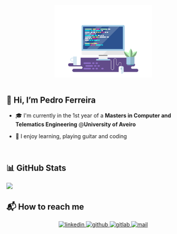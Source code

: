 <div align="center">
<img src="header.gif" align="center" style="width: 50%" />
</div>  
  

<br/>  


## 👋 Hi, I’m Pedro Ferreira   

- 🎓 I'm currently in the 1st year of a **Masters in Computer and Telematics Engineering** @**University of Aveiro**  

- 🎨 I enjoy learning, playing guitar and coding  

<br/>  


## 📊 GitHub Stats  
<img src="https://github-readme-stats.vercel.app/api?username=PedroDSFerreira&show_icons=true&count_private=true&hide_border=true&hide=prs,contribs"/>

<br/>  


## 📬 How to reach me
<div align="center">
<a href="https://linkedin.com/in/pedrodsferreira" target="_blank">
<img src=https://img.shields.io/badge/linkedin-%231E77B5.svg?&style=for-the-badge&logo=linkedin&logoColor=white alt=linkedin style="margin-bottom: 5px;" />
</a>
<a href="https://github.com/PedroDSFerreira" target="_blank">
<img src=https://img.shields.io/badge/github-%2324292e.svg?&style=for-the-badge&logo=github&logoColor=white alt=github style="margin-bottom: 5px;" />
</a>
<a href="https://gitlab.com/PedroDSFerreira" target="_blank">
<img src=https://img.shields.io/badge/gitlab-330F63.svg?&style=for-the-badge&logo=gitlab&logoColor=white alt=gitlab style="margin-bottom: 5px;" />
</a>
<a href="mailto:pedrodsf21@gmail.com" target="_blank">
<img src=https://img.shields.io/badge/mail-D14836?&style=for-the-badge&logo=mail.ru&logoColor=white alt=mail style="margin-bottom: 5px;" />
</a>
</div> 
